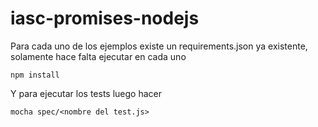 # iasc-promises-nodejs

Para cada uno de los ejemplos existe un requirements.json ya existente, solamente hace falta ejecutar en cada uno 

```
npm install
```

Y para ejecutar los tests luego hacer

```
mocha spec/<nombre del test.js>
```

